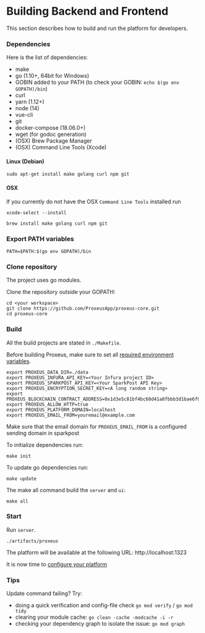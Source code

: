 # Building Backend and Frontend

This section describes how to build and run the platform for developers.

### Dependencies

Here is the list of dependencies:

+ make
+ go (1.10+, 64bit for Windows)
+ GOBIN added to your PATH (to check your GOBIN: `echo $(go env GOPATH)/bin`)
+ curl
+ yarn (1.12+)
+ node (14)
+ vue-cli
+ git
+ docker-compose (18.06.0+)
+ wget (for godoc generation)
+ (OSX) Brew Package Manager
+ (OSX) Command Line Tools (Xcode)


#### Linux (Debian)

```
sudo apt-get install make golang curl npm git
```

#### OSX
If you currently do not have the OSX `Command Line Tools` installed run
```
xcode-select --install
```

```
brew install make golang curl npm git
```

### Export PATH variables
```
PATH=$PATH:$(go env GOPATH)/bin
```

### Clone repository
The project uses go modules.

Clone the repository outside your GOPATH:
```
cd <your workspace>
git clone https://github.com/ProxeusApp/proxeus-core.git
cd proxeus-core
```

### Build
All the build projects are stated in `./Makefile`.

Before building Proxeus, make sure to set all [required environment variables](../README.md#quick-start-with-docker).
```
export PROXEUS_DATA_DIR=./data
export PROXEUS_INFURA_API_KEY=<Your Infura project ID>
export PROXEUS_SPARKPOST_API_KEY=<Your SparkPost API Key>
export PROXEUS_ENCRYPTION_SECRET_KEY=<A long random string>
export PROXEUS_BLOCKCHAIN_CONTRACT_ADDRESS=0x1d3e5c81bf4bc60d41a8fbbb3d1bae6f03a75f71
export PROXEUS_ALLOW_HTTP=true
export PROXEUS_PLATFORM_DOMAIN=localhost
export PROXEUS_EMAIL_FROM=youremail@example.com

```
Make sure that the email domain for `PROXEUS_EMAIL_FROM` is a configured sending domain in sparkpost

To initialize dependencies run:
```
make init
```

To update go dependencies run:
```
make update
```

The make all command build the `server` and `ui`:
```
make all
```

### Start

Run `server`.
```
./artifacts/proxeus
```

The platform will be available at the following URL: http://localhost:1323

It is now time to [configure your platform](configure.md)

### Tips

Update command failing? Try:

- doing a quick verification and config-file check
`go mod verify` / `go mod tidy`
- clearing your module cache:
`go clean -cache -modcache -i -r`
- checking your dependency graph to isolate the issue:
`go mod graph`
